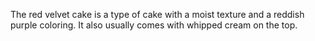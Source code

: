 The red velvet cake is a type of cake with a moist texture and a reddish purple coloring. It also usually comes with whipped cream on the top.
